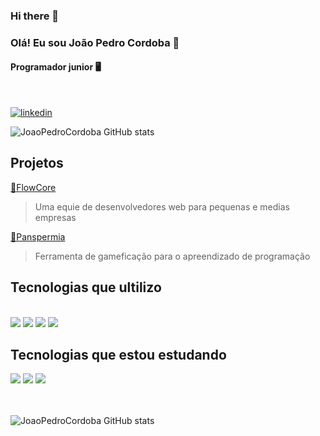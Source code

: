 ### Hi there 👋

### Olá! Eu sou João Pedro Cordoba 👋
#### Programador junior 🖥️

</br>

[![linkedin](https://img.shields.io/badge/LinkedIn-0077B5?style=for-the-badge&logo=linkedin&logoColor=white)](https://www.linkedin.com/in/jo%C3%A3o-pedro-cordoba-rodrigues-62b73a23a/?originalSubdomain=br)

![JoaoPedroCordoba GitHub stats](https://github-readme-stats.vercel.app/api?username=joaopedrocordoba&show_icons=true&theme=dracula)

## Projetos 

[🚀FlowCore](https://joaopedrocordoba.github.io/FlowCore/)
> Uma equie de desenvolvedores web para pequenas e medias empresas

[🌌Panspermia](https://joaopedrocordoba.github.io/Panspermia/)
>Ferramenta de gameficação para o apreendizado de programação


## Tecnologias que ultilizo
<div style="display: inline-block"></br>
<img src="https://img.shields.io/badge/HTML5-E34F26?style=for-the-badge&logo=html5&logoColor=white">
<img src="https://img.shields.io/badge/CSS3-1572B6?style=for-the-badge&logo=css3&logoColor=white">
<img src="https://img.shields.io/badge/C%23-239120?style=for-the-badge&logo=c-sharp&logoColor=white">
<img src="https://img.shields.io/badge/MySQL-00000F?style=for-the-badge&logo=mysql&logoColor=white">
</div>


## Tecnologias que estou estudando
<div>
<img src="https://img.shields.io/badge/JavaScript-323330?style=for-the-badge&logo=javascript&logoColor=F7DF1E">
<img src="https://img.shields.io/badge/Node.js-43853D?style=for-the-badge&logo=node.js&logoColor=white">
<img src="https://img.shields.io/badge/Express.js-404D59?style=for-the-badge">
</div>

</br>
</br>

![JoaoPedroCordoba GitHub stats](https://github-readme-stats.vercel.app/api/top-langs/?username=JoaoPedroCordoba&theme=blue-green)

